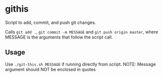 # githis
Script to add, commit, and push git changes.

Calls `git add .`, `git commit -m MESSAGE` and `git push origin master`, where MESSAGE is the arguments that follow the script call.

## Usage
  Use `./git-this.sh MESSAGE` if running directly from script. 
  NOTE: Message argument should NOT be enclosed in quotes

